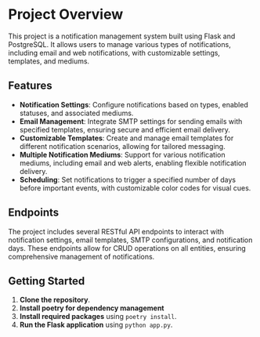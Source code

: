# Project Overview

This project is a notification management system built using Flask and PostgreSQL. It allows users to manage various types of notifications, including email and web notifications, with customizable settings, templates, and mediums.

## Features

- **Notification Settings**: Configure notifications based on types, enabled statuses, and associated mediums.
- **Email Management**: Integrate SMTP settings for sending emails with specified templates, ensuring secure and efficient email delivery.
- **Customizable Templates**: Create and manage email templates for different notification scenarios, allowing for tailored messaging.
- **Multiple Notification Mediums**: Support for various notification mediums, including email and web alerts, enabling flexible notification delivery.
- **Scheduling**: Set notifications to trigger a specified number of days before important events, with customizable color codes for visual cues.

## Endpoints

The project includes several RESTful API endpoints to interact with notification settings, email templates, SMTP configurations, and notification days. These endpoints allow for CRUD operations on all entities, ensuring comprehensive management of notifications.

## Getting Started

1. **Clone the repository**.
2. **Install poetry for dependency management**
3. **Install required packages** using `poetry install`.
4. **Run the Flask application** using `python app.py`.

